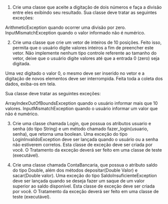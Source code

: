 1. Crie uma classe que aceite a digitação de dois números e faça a divisão entre eles exibindo seu resultado. Sua classe deve tratar as seguintes exceções:

  ArithmeticException quando ocorrer uma divisão por zero.
  InputMismatchException quando o valor informado não é numérico.


2. Crie uma classe que crie um vetor de inteiros de 10 posições. Feito isso, permita que o usuário digite valores inteiros a fim de preencher este vetor. Não implemente nenhum tipo controle referente ao tamanho do vetor, deixe que o usuário digite valores até que a entrada 0 (zero) seja digitada.

Uma vez digitado o valor 0, o mesmo deve ser inserido no vetor e a digitação de novos elementos deve ser interrompida. Feita toda a coleta dos dados, exiba-os em tela.

Sua classe deve tratar as seguintes exceções:

ArrayIndexOutOfBoundsException quando o usuário informar mais que 10 valores.
InputMismatchException quando o usuário informar um valor que não é numérico.


3. Crie uma classe chamada Login, que possua os atributos usuario e senha (do tipo String) e um método chamado fazer_login(usuario, senha), que retorna uma boolean. Uma exceção do tipo LoginInvalidoException deve ser lançada quando o usuário ou a senha não estiverem corretos. Esta classe de exceção deve ser criada por você. O Tratamento da exceção deverá ser feito em uma classe de teste (executável).



4. Crie uma classe chamada ContaBancaria, que possua o atributo saldo do tipo Double, além dos métodos depositar(Double Valor) e sacar(Double valor). Uma exceção do tipo SaldoInsuficienteException deve ser lançada quando se deseja fazer um saque de um valor superior ao saldo disponível. Esta classe de exceção deve ser criada por você. O Tratamento da exceção deverá ser feito em uma classe de teste (executável).


